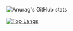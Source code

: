 ![Anurag's GitHub stats](https://github-readme-stats.vercel.app/api?username=Miel-Troch&hide=contribs,prs)

[![Top Langs](https://github-readme-stats.vercel.app/api/top-langs/?username=Miel-Troch)](https://github.com/Miel-Troch)

